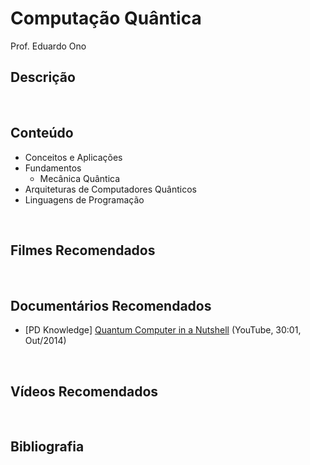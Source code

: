 # Computação Quântica

Prof. Eduardo Ono

## Descrição

<br>

## Conteúdo

* Conceitos e Aplicações
* Fundamentos
    * Mecânica Quântica
* Arquiteturas de Computadores Quânticos
* Linguagens de Programação

<br>

## Filmes Recomendados

<br>

## Documentários Recomendados

* [PD Knowledge] [Quantum Computer in a Nutshell](https://www.youtube.com/watch?v=0dXNmbiGPS4) (YouTube, 30:01, Out/2014)

<br>

## Vídeos Recomendados

<br>

## Bibliografia
